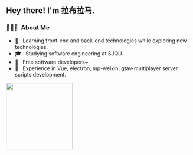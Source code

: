 <h2> Hey there! I'm 拉布拉马.</h2>

<h3> 👨🏻‍💻 &nbsp;About Me </h3>

- 🤔 &nbsp; Learning front-end and back-end technologies while exploring new technologies.
- 🎓 &nbsp; Studying software engineering at SJQU.
- 💼 &nbsp; Free software developers~.
- 🌱 &nbsp; Experience in Vue, electron, mp-weixin, gtav-multiplayer server scripts development.

<a href="https://github.com/tuise233">
  <img height="180em" src="https://github-readme-stats.vercel.app/api?username=tuise233&theme=buefy&show_icons=true" />
<!--   <img height="180em" src="https://github-readme-stats.vercel.app/api/top-langs/?username=tuise233&theme=buefy&layout=compact" /> -->
</a>

<br/>
